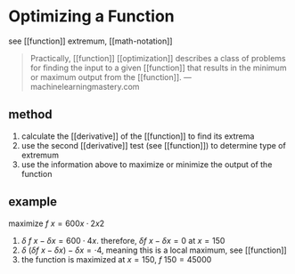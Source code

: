 # Optimizing a Function

see [[function]] extremum, [[math-notation]]

> Practically, [[function]] [[optimization]] describes a class of problems for finding the input to a given [[function]] that results in the minimum or maximum output from the [[function]]. &mdash; machinelearningmastery.com

## method

1. calculate the [[derivative]] of the [[function]] to find its extrema
2. use the second [[derivative]] test (see [[function]]) to determine type of extremum
3. use the information above to maximize or minimize the output of the function

## example

maximize $f\ x = 600x \cdot 2x2$

1. $\delta\ f\ x - \delta x = 600 \cdot 4x$. therefore, $\delta f\ x - \delta x = 0$ at $x = 150$
2. $\delta\ (\delta f\ x - \delta x) - \delta x = \cdot 4$, meaning this is a local maximum, see [[function]]
3. the function is maximized at $x = 150$, $f\ 150 = 45000$
